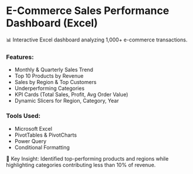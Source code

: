 # E-Commerce Sales Performance Dashboard (Excel)

📊 Interactive Excel dashboard analyzing 1,000+ e-commerce transactions.

### Features:
- Monthly & Quarterly Sales Trend
- Top 10 Products by Revenue
- Sales by Region & Top Customers
- Underperforming Categories
- KPI Cards (Total Sales, Profit, Avg Order Value)
- Dynamic Slicers for Region, Category, Year

### Tools Used:
- Microsoft Excel
- PivotTables & PivotCharts
- Power Query
- Conditional Formatting

🚀 Key Insight: Identified top-performing products and regions while highlighting categories contributing less than 10% of revenue.
